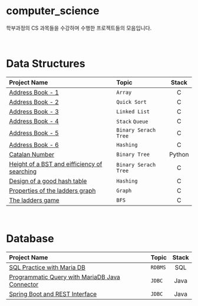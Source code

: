 # computer_science

학부과정의 CS 과목들을 수강하며 수행한 프로젝트들의 모음입니다.

<br/>

# Data Structures

| Project Name | Topic | Stack | 
| :-------- | :------| :---: | 
| [Address Book - 1](https://github.com/24siefil/Computer_Science/tree/main/DS/ds_hw1) | `Array` | C |
| [Address Book - 2](https://github.com/24siefil/Computer_Science/tree/main/DS/ds_hw2) | `Quick Sort` | C |
| [Address Book - 3](https://github.com/24siefil/Computer_Science/tree/main/DS/ds_hw3) | `Linked List` | C |
| [Address Book - 4](https://github.com/24siefil/Computer_Science/tree/main/DS/ds_hw4) | `Stack` `Queue` | C |
| [Address Book - 5](https://github.com/24siefil/Computer_Science/tree/main/DS/ds_hw5) | `Binary Serach Tree` | C |
| [Address Book - 6](https://github.com/24siefil/Computer_Science/tree/main/DS/ds_hw6) | `Hashing` | C |
| [Catalan Number](https://github.com/24siefil/Computer_Science/tree/main/DS/ds_whw1) | `Binary Tree` | Python |
| [Height of a BST and eifficiency of searching](https://github.com/24siefil/Computer_Science/tree/main/DS/ds_whw2) | `Binary Serach Tree` | C |
| [Design of a good hash table](https://github.com/24siefil/Computer_Science/tree/main/DS/ds_whw3) | `Hashing` | C |
| [Properties of the ladders graph](https://github.com/24siefil/Computer_Science/tree/main/DS/ds_whw4) | `Graph` | C |
| [The ladders game](https://github.com/24siefil/Computer_Science/tree/main/DS/ds_hw7) | `BFS` | C |

<br/>


# Database

| Project Name | Topic | Stack | 
| :-------- | :------| :---: | 
| [SQL Practice with Maria DB](https://www.notion.so/24siefil/Maria-DB-and-SQL-Practice-75bb110d7245478a980d25cde6f28e88) | `RDBMS` | SQL |
| [Programmatic Query with MariaDB Java Connector](https://github.com/24siefil/Computer_Science/tree/main/DB/db_hw2) | `JDBC` | Java |
| [Spring Boot and REST Interface](https://github.com/24siefil/Computer_Science/tree/main/DB/db_hw3) | `JDBC` | Java |

<br/>
